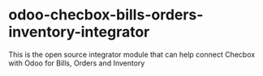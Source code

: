 # odoo-checbox-bills-orders-inventory-integrator
This is the open source integrator module that can help connect Checbox with Odoo for Bills, Orders and Inventory 
